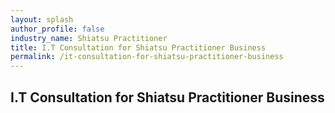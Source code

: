 ```yaml
---
layout: splash 
author_profile: false 
industry_name: Shiatsu Practitioner
title: I.T Consultation for Shiatsu Practitioner Business
permalink: /it-consultation-for-shiatsu-practitioner-business
---
```


## I.T Consultation for Shiatsu Practitioner Business